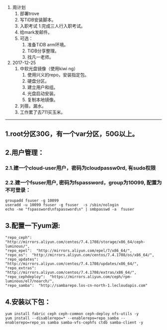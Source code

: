 1. 周计划
	1. 部署trove
	2. 写TiDB安装脚本。
	4. 入职考试
		    1.完成三人行入职考试。
	5. 给mark发邮件。
	6. 可选：
        1. 准备TiDB arm环境。
        2. TiDB分享整理。
        3. 找凡一老师。
2. 2017-12-25 
    1. 中软光盘镜像（使用kiwi ng）
        1. 使用兴义的repo，安装指定包。
        2. 硬盘分区。
        3. 建立用户和组。
        4. 光盘启动安装。
        5. 复制本地镜像。
    2. 刘蓓，漏水。
    3. 工作累了去711买玉米。

----------------
## 1.root分区30G，有一个var分区，50G以上。
## 2.用户管理：
### 2.1.建一个cloud-user用户，密码为cloudpassw0rd, 有sudo权限
### 2.2.建一个fsuser用户, 密码为fspassword，group为10099, 配置为不可登录：
```
groupadd fsuser -g 10099
useradd -u 10099 fsuser -g fsuser  -s /sbin/nologin
echo -ne "fspassword\nfspassword\n" | smbpasswd -a  fsuser
```
## 3.配置一下yum源:
```
"repo_ceph":  "http://mirrors.aliyun.com/centos/7.4.1708/storage/x86_64/ceph-luminous/",
"repo_epel":  "http://mirrors.aliyun.com/epel/7/x86_64/",
"repo_os":  "http://mirrors.aliyun.com/centos/7.4.1708/os/x86_64/",
"repo_updates":  "http://mirrors.aliyun.com/centos/7.4.1708/updates/x86_64/",
"repo_extras":  "http://mirrors.aliyun.com/centos/7.4.1708/extras/x86_64/",
"repo_cephdeploy":  "https://mirrors.aliyun.com/ceph/rpm-luminous/el7/noarch/",
"repo_samba":  "http://sambarepo.los-cn-north-1.lecloudapis.com"
```
## 4.安装以下包：
```
yum install fabric ceph ceph-common ceph-deploy nfs-utils -y
yum install --disablerepo=* --enablerepo=repo_samba --enablerepo=repo_os samba samba-vfs-cephfs ctdb samba-client -y
```
<!--stackedit_data:
eyJoaXN0b3J5IjpbLTExMzc0MTM5ODBdfQ==
-->
<!--stackedit_data:
eyJoaXN0b3J5IjpbLTE1NTM4NzU1NF19
-->